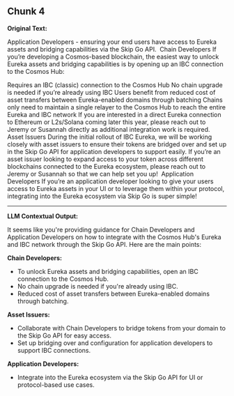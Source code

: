 ## Chunk 4

**Original Text:**

Application Developers - ensuring your end users have access to Eureka assets and bridging capabilities via the Skip Go API. ​
Chain Developers
If you’re developing a Cosmos-based blockchain, the easiest way to unlock Eureka assets and bridging capabilities is by opening up an IBC connection to the Cosmos Hub:

Requires an IBC (classic) connection to the Cosmos Hub
No chain upgrade is needed if you’re already using IBC
Users benefit from reduced cost of asset transfers between Eureka-enabled domains through batching
Chains only need to maintain a single relayer to the Cosmos Hub to reach the entire Eureka and IBC network
If you are interested in a direct Eureka connection to Ethereum or L2s/Solana coming later this year, please reach out to Jeremy or Susannah directly as additional integration work is required. ​
Asset Issuers
During the initial rollout of IBC Eureka, we will be working closely with asset issuers to ensure their tokens are bridged over and set up in the Skip Go API for application developers to support easily. If you’re an asset issuer looking to expand access to your token across different blockchains connected to the Eureka ecosystem, please reach out to Jeremy or Susannah so that we can help set you up! ​
Application Developers
If you’re an application developer looking to give your users access to Eureka assets in your UI or to leverage them within your protocol, integrating into the Eureka ecosystem via Skip Go is super simple!

---

**LLM Contextual Output:**

It seems like you're providing guidance for Chain Developers and Application Developers on how to integrate with the Cosmos Hub's Eureka and IBC network through the Skip Go API. Here are the main points:

**Chain Developers:**

* To unlock Eureka assets and bridging capabilities, open an IBC connection to the Cosmos Hub.
* No chain upgrade is needed if you're already using IBC.
* Reduced cost of asset transfers between Eureka-enabled domains through batching.

**Asset Issuers:**

* Collaborate with Chain Developers to bridge tokens from your domain to the Skip Go API for easy access.
* Set up bridging over and configuration for application developers to support IBC connections.

**Application Developers:**

* Integrate into the Eureka ecosystem via the Skip Go API for UI or protocol-based use cases.
